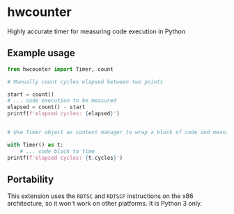 # hwcounter

Highly accurate timer for measuring code execution in Python

## Example usage

``` python
from hwcounter import Timer, count

# Manually count cycles elapsed between two points

start = count()
# ... code execution to be measured
elapsed = count() - start
printf(f'elapsed cycles: {elapsed}')


# Use Timer object as context manager to wrap a block of code and measure its timing

with Timer() as t:
    # ... code block to time
printf(f'elapsed cycles: {t.cycles}')
```

## Portability

This extension uses the `RDTSC` and `RDTSCP` instructions on the x86 architecture, so it won't work on other platforms. It is Python 3 only.

